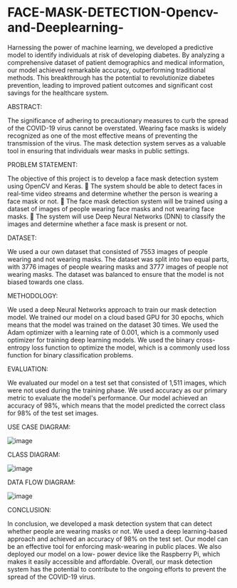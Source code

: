 # FACE-MASK-DETECTION-Opencv-and-Deeplearning-

Harnessing the power of machine learning, we developed a predictive model to identify individuals at risk of developing diabetes. By analyzing a comprehensive dataset of patient demographics and medical information, our model achieved remarkable accuracy, outperforming traditional methods. This breakthrough has the potential to revolutionize diabetes prevention, leading to improved patient outcomes and significant cost savings for the healthcare system.

ABSTRACT:

The significance of adhering to precautionary measures to curb the spread of the COVID-19 virus cannot be overstated. Wearing face masks is widely recognized as one of the most effective means of preventing the transmission of the virus. The mask detection system serves as a valuable tool in ensuring that individuals wear masks in public settings.

PROBLEM STATEMENT:

The objective of this project is to develop a face mask detection system using OpenCV and Keras.  The system should be able to detect faces in real-time video streams and determine whether the person is wearing a face mask or not.  The face mask detection system will be trained using a dataset of images of people wearing face masks and not wearing face masks.  The system will use Deep Neural Networks (DNN) to classify the images and determine whether a face mask is present or not.

DATASET:

We used a our own dataset that consisted of 7553 images of people wearing and not wearing masks. The dataset was split into two equal parts, with 3776 images of people wearing masks and 3777 images of people not wearing masks. The dataset was balanced to ensure that the model is not biased towards one class.

METHODOLOGY:

We used a deep Neural Networks approach to train our mask detection model. We trained our model on a cloud based GPU for 30 epochs, which means that the model was trained on the dataset 30 times. We used the Adam optimizer with a learning rate of 0.001, which is a commonly used optimizer for training deep learning models. We used the binary cross-entropy loss function to optimize the model, which is a commonly used loss function for binary classification problems.

EVALUATION:

We evaluated our model on a test set that consisted of 1,511 images, which were not used during the training phase. We used accuracy as our primary metric to evaluate the model's performance. Our model achieved an accuracy of 98%, which means that the model predicted the correct class for 98% of the test set images.

USE CASE DIAGRAM:

![image](https://github.com/anilkumarbapathi/FACE-MASK-DETECTION-Opencv-and-Deeplearning-/assets/150010512/50ae556b-187a-4095-9187-3db0cf3d75ef)


CLASS DIAGRAM:

![image](https://github.com/anilkumarbapathi/FACE-MASK-DETECTION-Opencv-and-Deeplearning-/assets/150010512/837904e6-87f9-414f-99e8-d5fc450f0f46)

DATA FLOW DIAGRAM:

![image](https://github.com/anilkumarbapathi/FACE-MASK-DETECTION-Opencv-and-Deeplearning-/assets/150010512/39d56b56-b52e-41be-b2a3-ee1f9122740c)

CONCLUSION:

In conclusion, we developed a mask detection system that can detect whether people are wearing masks or not. We used a deep learning-based approach and achieved an accuracy of 98% on the test set. Our model can be an effective tool for enforcing mask-wearing in public places. We also deployed our model on a low- power device like the Raspberry Pi, which makes it easily accessible and affordable. Overall, our mask detection system has the potential to contribute to the ongoing efforts to prevent the spread of the COVID-19 virus.
